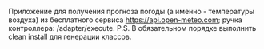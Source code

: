 Приложение для получения прогноза погоды (а именно - температуры воздуха) из бесплатного сервиса https://api.open-meteo.com; ручка контроллера:
/adapter/execute.
P.S. В обязательном порядке выполнить clean install для генерации классов.

